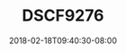 ---
title: DSCF9276
date: 2018-02-18T09:40:30-08:00
draft: false
location: Mt. Rainier, WA
img_url: https://d17enza3bfujl8.cloudfront.net/DSCF9276.jpg
original_fn: ""
tags:
- Mt. Rainier, WA
- Julian
- James
- camping

---
